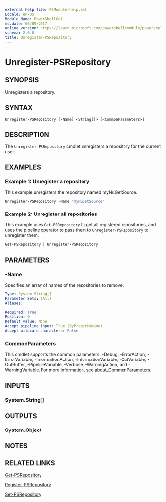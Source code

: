 ```yaml
---
external help file: PSModule-help.xml
Locale: en-US
Module Name: PowerShellGet
ms.date: 06/09/2017
online version: https://learn.microsoft.com/powershell/module/powershellget/unregister-psrepository?view=powershell-5.1&WT.mc_id=ps-gethelp
schema: 2.0.0
title: Unregister-PSRepository
---
```

# Unregister-PSRepository

## SYNOPSIS
Unregisters a repository.

## SYNTAX

```
Unregister-PSRepository [-Name] <String[]> [<CommonParameters>]
```

## DESCRIPTION

The `Unregister-PSRepository` cmdlet unregisters a repository for the current user.

## EXAMPLES

### Example 1: Unregister a repository

This example unregisters the repository named myNuGetSource.

```powershell
Unregister-PSRepository -Name "myNuGetSource"
```

### Example 2: Unregister all repositories

This example uses `Get-PSRepository` to get all registered repositories, and uses the pipeline operator to pass them to `Unregister-PSRepository` to unregister them.

```powershell
Get-PSRepository | Unregister-PSRepository
```

## PARAMETERS

### -Name

Specifies an array of names of the repositories to remove.

```yaml
Type: System.String[]
Parameter Sets: (All)
Aliases:

Required: True
Position: 0
Default value: None
Accept pipeline input: True (ByPropertyName)
Accept wildcard characters: False
```

### CommonParameters

This cmdlet supports the common parameters: -Debug, -ErrorAction, -ErrorVariable,
-InformationAction, -InformationVariable, -OutVariable, -OutBuffer, -PipelineVariable, -Verbose,
-WarningAction, and -WarningVariable. For more information, see [about_CommonParameters](https://go.microsoft.com/fwlink/?LinkID=113216).

## INPUTS

### System.String[]

## OUTPUTS

### System.Object

## NOTES

## RELATED LINKS

[Get-PSRepository](Get-PSRepository.md)

[Register-PSRepository](Register-PSRepository.md)

[Set-PSRepository](Set-PSRepository.md)
